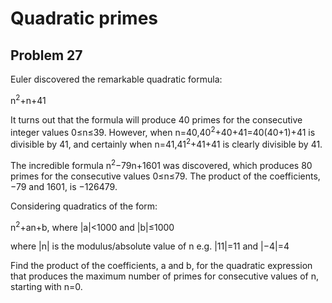 # Quadratic primes
## Problem 27

Euler discovered the remarkable quadratic formula:

n<sup>2</sup>+n+41

It turns out that the formula will produce 40 primes for the consecutive integer values 0≤n≤39. However, when n=40,40<sup>2</sup>+40+41=40(40+1)+41 is divisible by 41, and certainly when n=41,41<sup>2</sup>+41+41 is clearly divisible by 41.

The incredible formula n<sup>2</sup>−79n+1601 was discovered, which produces 80 primes for the consecutive values 0≤n≤79. The product of the coefficients, −79 and 1601, is −126479.

Considering quadratics of the form:

n<sup>2</sup>+an+b, where |a|<1000 and |b|≤1000

where |n| is the modulus/absolute value of n 
e.g. |11|=11 and |−4|=4

Find the product of the coefficients, a and b, for the quadratic expression that produces the maximum number of primes for consecutive values of n, starting with n=0.
